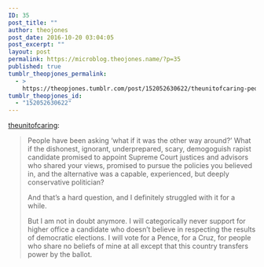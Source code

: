 ```yaml
---
ID: 35
post_title: ""
author: theojones
post_date: 2016-10-20 03:04:05
post_excerpt: ""
layout: post
permalink: https://microblog.theojones.name/?p=35
published: true
tumblr_theopjones_permalink:
  - >
    https://theopjones.tumblr.com/post/152052630622/theunitofcaring-people-have-been-asking-what
tumblr_theopjones_id:
  - "152052630622"
---
```

<p><a class="tumblr_blog" href="http://theunitofcaring.tumblr.com/post/152052580021">theunitofcaring</a>:</p>
<blockquote>
<p>People have been asking ‘what if it was the other way around?’ What if the dishonest, ignorant, underprepared, scary, demogoguish rapist candidate promised to appoint Supreme Court justices and advisors who shared your views, promised to pursue the policies you believed in, and the alternative was a capable, experienced, but deeply conservative politician? </p>
<p>And that’s a hard question, and I definitely struggled with it for a while.<br /></p>
<p>But I am not in doubt anymore. I will categorically never support for higher office a candidate who doesn’t believe in respecting the results of democratic elections. I will vote for a Pence, for a Cruz, for people who share no beliefs of mine at all except that this country transfers power by the ballot. </p>
</blockquote>